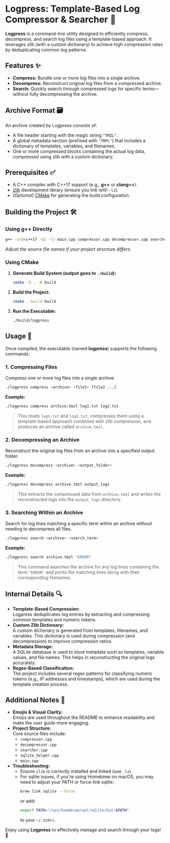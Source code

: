 # Logpress: Template-Based Log Compressor & Searcher 🚀

**Logpress** is a command-line utility designed to efficiently compress, decompress, and search log files using a template-based approach. It leverages zlib (with a custom dictionary) to achieve high compression rates by deduplicating common log patterns.

## Features ✨

- **Compress:** Bundle one or more log files into a single archive.
- **Decompress:** Reconstruct original log files from a compressed archive.
- **Search:** Quickly search through compressed logs for specific terms—without fully decompressing the archive.

## Archive Format 🗃️

An archive created by Logpress consists of:
- A file header starting with the magic string `"TMZL"`.
- A global metadata section (prefixed with `"TMPL"`) that includes a dictionary of templates, variables, and filenames.
- One or more compressed blocks containing the actual log data, compressed using zlib with a custom dictionary.

## Prerequisites ✅

- A C++ compiler with C++17 support (e.g., **g++** or **clang++**).
- [zlib](https://zlib.net/) development library (ensure you link with `-lz`).
- *(Optional)* [CMake](https://cmake.org/) for generating the build configuration.

## Building the Project 🛠️

### Using g++ Directly

```bash
g++ -std=c++17 -O2 -lz main.cpp compressor.cpp decompressor.cpp searcher.cpp sqlite_helper.cpp -o logpress
```

*Adjust the source file names if your project structure differs.*

### Using CMake

1. **Generate Build System (output goes to `./build`):**

   ```bash
   cmake -S . -B build
   ```

2. **Build the Project:**

   ```bash
   cmake --build build
   ```

3. **Run the Executable:**

   ```bash
   ./build/logpress
   ```

## Usage 📖

Once compiled, the executable (named **logpress**) supports the following commands:

### 1. Compressing Files

Compress one or more log files into a single archive.

```bash
./logpress compress <archive> <file1> [file2 ...]
```

**Example:**

```bash
./logpress compress archive.tmzl log1.txt log2.txt
```

> This reads `log1.txt` and `log2.txt`, compresses them using a template-based approach combined with zlib compression, and produces an archive called `archive.tmzl`.

### 2. Decompressing an Archive

Reconstruct the original log files from an archive into a specified output folder.

```bash
./logpress decompress <archive> <output_folder>
```

**Example:**

```bash
./logpress decompress archive.tmzl output_logs
```

> This extracts the compressed data from `archive.tmzl` and writes the reconstructed logs into the `output_logs` directory.

### 3. Searching Within an Archive

Search for log lines matching a specific term within an archive without needing to decompress all files.

```bash
./logpress search <archive> <search_term>
```

**Example:**

```bash
./logpress search archive.tmzl "ERROR"
```

> This command searches the archive for any log lines containing the term `"ERROR"` and prints the matching lines along with their corresponding filenames.

## Internal Details 🔍

- **Template-Based Compression:**  
  Logpress deduplicates log entries by extracting and compressing common templates and numeric tokens.  
- **Custom Zlib Dictionary:**  
  A custom dictionary is generated from templates, filenames, and variables. This dictionary is used during compression (and decompression) to improve compression ratios.
- **Metadata Storage:**  
  A SQLite database is used to store metadata such as templates, variable values, and file names. This helps in reconstructing the original logs accurately.
- **Regex-Based Classification:**  
  The project includes several regex patterns for classifying numeric tokens (e.g., IP addresses and timestamps), which are used during the template creation process.

## Additional Notes 📝

- **Emojis & Visual Clarity:**  
  Emojis are used throughout the README to enhance readability and make the user guide more engaging.
- **Project Structure:**  
  Core source files include:
  - `compressor.cpp`
  - `decompressor.cpp`
  - `searcher.cpp`
  - `sqlite_helper.cpp`
  - `main.cpp`
- **Troubleshooting:**  
  - Ensure `zlib` is correctly installed and linked (use `-lz`).
  - For sqlite issues, if you're using Homebrew on macOS, you may need to adjust your PATH or force-link sqlite:
    ```bash
    brew link sqlite --force
    ```
    or add:
    ```bash
    export PATH="/opt/homebrew/opt/sqlite/bin:$PATH"
    ```
    to your `~/.zshrc`.

Enjoy using **Logpress** to effectively manage and search through your logs! 🎉